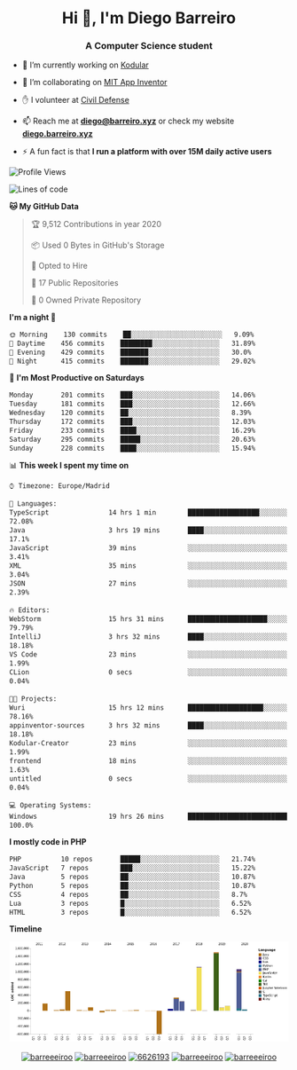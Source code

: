 <h1 align="center">Hi 👋, I'm Diego Barreiro</h1>
<h3 align="center">A Computer Science student</h3>

- 🔭 I’m currently working on [Kodular](https://www.kodular.io)

- 👯 I’m collaborating on [MIT App Inventor](https://github.com/mit-cml/appinventor-sources)

- ✋ I volunteer at [Civil Defense](https://proteccioncivil.sdc.gal)

- 📫 Reach me at **diego@barreiro.xyz** or check my website **[diego.barreiro.xyz](https://diego.barreiro.xyz)**

- ⚡ A fun fact is that **I run a platform with over 15M daily active users**

<!--START_SECTION:waka-->
![Profile Views](http://img.shields.io/badge/Profile%20Views-22-blue)

![Lines of code](https://img.shields.io/badge/From%20Hello%20World%20I've%20written-21.5%20million%20Lines%20of%20code-blue)

**🐱 My GitHub Data** 

> 🏆 9,512 Contributions in year 2020
 > 
> 📦 Used 0 Bytes in GitHub's Storage 
 > 
> 💼 Opted to Hire
 > 
> 📜 17 Public Repositories 
 > 
> 🔑 0 Owned Private Repository 
 > 
**I'm a night 🦉** 

```text
🌞 Morning    130 commits    ██░░░░░░░░░░░░░░░░░░░░░░░   9.09% 
🌆 Daytime    456 commits    ████████░░░░░░░░░░░░░░░░░   31.89% 
🌃 Evening    429 commits    ███████░░░░░░░░░░░░░░░░░░   30.0% 
🌙 Night      415 commits    ███████░░░░░░░░░░░░░░░░░░   29.02%

```
📅 **I'm Most Productive on Saturdays** 

```text
Monday       201 commits    ███░░░░░░░░░░░░░░░░░░░░░░   14.06% 
Tuesday      181 commits    ███░░░░░░░░░░░░░░░░░░░░░░   12.66% 
Wednesday    120 commits    ██░░░░░░░░░░░░░░░░░░░░░░░   8.39% 
Thursday     172 commits    ███░░░░░░░░░░░░░░░░░░░░░░   12.03% 
Friday       233 commits    ████░░░░░░░░░░░░░░░░░░░░░   16.29% 
Saturday     295 commits    █████░░░░░░░░░░░░░░░░░░░░   20.63% 
Sunday       228 commits    ████░░░░░░░░░░░░░░░░░░░░░   15.94%

```


📊 **This week I spent my time on** 

```text
⌚︎ Timezone: Europe/Madrid

💬 Languages: 
TypeScript               14 hrs 1 min        ██████████████████░░░░░░░   72.08% 
Java                     3 hrs 19 mins       ████░░░░░░░░░░░░░░░░░░░░░   17.1% 
JavaScript               39 mins             ░░░░░░░░░░░░░░░░░░░░░░░░░   3.41% 
XML                      35 mins             ░░░░░░░░░░░░░░░░░░░░░░░░░   3.04% 
JSON                     27 mins             ░░░░░░░░░░░░░░░░░░░░░░░░░   2.39%

🔥 Editors: 
WebStorm                 15 hrs 31 mins      ████████████████████░░░░░   79.79% 
IntelliJ                 3 hrs 32 mins       ████░░░░░░░░░░░░░░░░░░░░░   18.18% 
VS Code                  23 mins             ░░░░░░░░░░░░░░░░░░░░░░░░░   1.99% 
CLion                    0 secs              ░░░░░░░░░░░░░░░░░░░░░░░░░   0.04%

🐱‍💻 Projects: 
Wuri                     15 hrs 12 mins      ███████████████████░░░░░░   78.16% 
appinventor-sources      3 hrs 32 mins       ████░░░░░░░░░░░░░░░░░░░░░   18.18% 
Kodular-Creator          23 mins             ░░░░░░░░░░░░░░░░░░░░░░░░░   1.99% 
frontend                 18 mins             ░░░░░░░░░░░░░░░░░░░░░░░░░   1.63% 
untitled                 0 secs              ░░░░░░░░░░░░░░░░░░░░░░░░░   0.04%

💻 Operating Systems: 
Windows                  19 hrs 26 mins      █████████████████████████   100.0%

```

**I mostly code in PHP** 

```text
PHP          10 repos       █████░░░░░░░░░░░░░░░░░░░░   21.74% 
JavaScript   7 repos        ███░░░░░░░░░░░░░░░░░░░░░░   15.22% 
Java         5 repos        ██░░░░░░░░░░░░░░░░░░░░░░░   10.87% 
Python       5 repos        ██░░░░░░░░░░░░░░░░░░░░░░░   10.87% 
CSS          4 repos        ██░░░░░░░░░░░░░░░░░░░░░░░   8.7% 
Lua          3 repos        █░░░░░░░░░░░░░░░░░░░░░░░░   6.52% 
HTML         3 repos        █░░░░░░░░░░░░░░░░░░░░░░░░   6.52%

```


**Timeline**

![Chart not found](https://github.com/barreeeiroo/barreeeiroo/blob/master/charts/bar_graph.png) 


<!--END_SECTION:waka-->

<p align="center">
<a href="https://twitter.com/barreeeiroo" target="blank"><img align="center" src="https://cdn.jsdelivr.net/npm/simple-icons@3.0.1/icons/twitter.svg" alt="barreeeiroo" height="20" width="20" /></a>
<a href="https://linkedin.com/in/barreeeiroo" target="blank"><img align="center" src="https://cdn.jsdelivr.net/npm/simple-icons@3.0.1/icons/linkedin.svg" alt="barreeeiroo" height="20" width="20" /></a>
<a href="https://stackoverflow.com/users/6626193" target="blank"><img align="center" src="https://cdn.jsdelivr.net/npm/simple-icons@3.0.1/icons/stackoverflow.svg" alt="6626193" height="20" width="20" /></a>
<a href="https://fb.com/barreeeiroo" target="blank"><img align="center" src="https://cdn.jsdelivr.net/npm/simple-icons@3.0.1/icons/facebook.svg" alt="barreeeiroo" height="20" width="20" /></a>
<a href="https://instagram.com/barreeeiroo" target="blank"><img align="center" src="https://cdn.jsdelivr.net/npm/simple-icons@3.0.1/icons/instagram.svg" alt="barreeeiroo" height="20" width="20" /></a>
</p>
